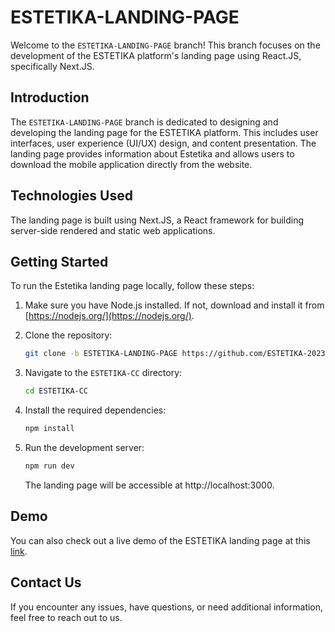# ESTETIKA-LANDING-PAGE

Welcome to the `ESTETIKA-LANDING-PAGE` branch! This branch focuses on the development of the ESTETIKA platform's landing page using React.JS, specifically Next.JS.

## Introduction

The `ESTETIKA-LANDING-PAGE` branch is dedicated to designing and developing the landing page for the ESTETIKA platform. This includes user interfaces, user experience (UI/UX) design, and content presentation. The landing page provides information about Estetika and allows users to download the mobile application directly from the website.

## Technologies Used

The landing page is built using Next.JS, a React framework for building server-side rendered and static web applications.

## Getting Started

To run the Estetika landing page locally, follow these steps:

1. Make sure you have Node.js installed. If not, download and install it from [https://nodejs.org/](https://nodejs.org/).

2. Clone the repository:

   ```bash
   git clone -b ESTETIKA-LANDING-PAGE https://github.com/ESTETIKA-2023/ESTETIKA-CC.git
   ```
   
3. Navigate to the `ESTETIKA-CC` directory:

   ```bash
   cd ESTETIKA-CC
   ```
   
4. Install the required dependencies:

   ```bash
   npm install
   ```

5. Run the development server:

   ```bash
   npm run dev
   ```
   The landing page will be accessible at http://localhost:3000.

## Demo

You can also check out a live demo of the ESTETIKA landing page at this [link](https://estetika.website/).

## Contact Us

If you encounter any issues, have questions, or need additional information, feel free to reach out to us.
